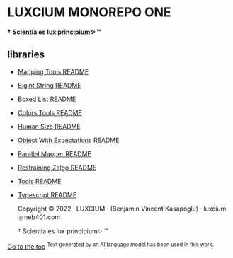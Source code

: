 # LUXCIUM MONOREPO ONE

<a name="top"></a>

**† Scientia es lux principium✨ ™**

## libraries

- [Mapping Tools README](mapping-tools/README.md)
- [Bigint String README](./bigintString/README.md)
- [Boxed List README](./boxed-list/README.md)
- [Colors Tools README](./colors-tools/README.md)
- [Human Size README](./human-size/README.md)
- [Object With Expectations README](./object-with-expectations/README.md)
- [Parallel Mapper README](./parallel-mapper/README.md)
- [Restraining Zalgo README](./restraining-zalgo/README.md)
- [Tools README](./tools/README.md)
- [Typescript README](./typescript/README.md)

  Copyright © 2022 · LUXCIUM · (Benjamin Vincent Kasapoglu) · luxcium﹫neb401.com

  † Scientia es lux principium✨ ™

[Go to the top](#top)
<sup>Text generated by an [AI language model](https://openai.com/) has been used in this work.</sup>
